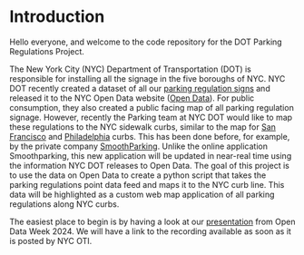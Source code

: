 # Introduction

Hello everyone, and welcome to the code repository for the DOT Parking Regulations Project.

The New York City (NYC) Department of Transportation (DOT) is responsible for installing all the signage in the five boroughs of NYC. NYC DOT recently created a dataset of all our [parking regulation signs](https://data.cityofnewyork.us/Transportation/Parking-Regulation-Locations-and-Signs/nfid-uabd/about_data) and released it to the NYC Open Data website ([Open Data]([url](https://opendata.cityofnewyork.us/))). For public consumption, they also created a public facing map of all parking regulation signage. However, recently the Parking team at NYC DOT would like to map these regulations to the NYC sidewalk curbs, similar to the map for [San Francisco](https://data.sfgov.org/Transportation/Map-of-Parking-Regulations/qbyz-te2i) and [Philadelphia](https://demos.azavea.com/phila-curb-map/) curbs.  This has been done before, for example, by the private company [SmoothParking](smoothparking.com).  Unlike the online application Smoothparking, this new application will be updated in near-real time using the information NYC DOT releases to Open Data. The goal of this project is to use the data on Open Data to create a python script that takes the parking regulations point data feed and maps it to the NYC curb line. This data will be highlighted as a custom web map application of all parking regulations along NYC curbs.

The easiest place to begin is by having a look at our [presentation](https://github.com/Jada68/DOT-Parking-Regulations/blob/main/presentations/Open%20Data%20Week%202024%20presentation_final.pdf) from Open Data Week 2024.  We will have a link to the recording available as soon as it is posted by NYC OTI.
